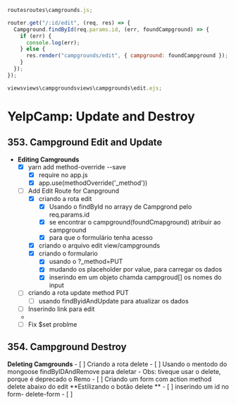 ```javascript
routesroutes\camgrounds.js;

router.get("/:id/edit", (req, res) => {
  Campground.findById(req.params.id, (err, foundCampground) => {
    if (err) {
      console.log(err);
    } else {
      res.render("campgrounds/edit", { campground: foundCampground });
    }
  });
});

viewsviews\campgroundsviews\campgrounds\edit.ejs;
```

# YelpCamp: Update and Destroy

## 353. Campground Edit and Update

- **Editing Camgrounds**
  - [x] yarn add method-override --save
    - [x] require no app.js
    - [x] app.use(methodOverride('\_method'))
  - [ ] Add Edit Route for Canpground
    - [x] criando a rota edit
      - [x] Usando o findById no arrayy de Campgrond pelo req.params.id
      - [x] se encontrar o campground(foundCmapground) atribuir ao campground
      - [x] para que o formulário tenha acesso
    - [x] criando o arquivo edit view/campgrounds
    - [x] criando o formulario
      - [x] usando o ?_method=PUT
      - [x] mudando os placeholder por value, para carregar os dados
      - [x] inserindo em um objeto chamda campgroud[] os nomes do input
  - [ ] criando a rota update method PUT
    - [ ] usando findByidAndUpdate para atualizar os dados
  - [ ] Inserindo link para edit
  -
  - [ ] Fix \$set problme
## 354. Campground Destroy
  **Deleting Camgrounds**
    - [ ] Criando a rota delete
      - [ ] Usando o mentodo do mongoose findByIDAndRemove para deletar
	  - Obs: tiveque usar o delete, porque é deprecado o Remo
    - [ ] Criando um form com action method delete abaixo do edit
  **Estilizando o botão delete **
  	- [ ] inserindo um id no form- delete-form
	- [ ] 

